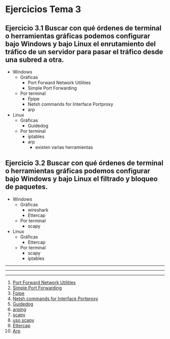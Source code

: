 # Ejercicios Tema 3

## Ejercicio 3.1 Buscar con qué órdenes de terminal o herramientas gráficas podemos configurar bajo Windows y bajo Linux el enrutamiento del tráfico de un servidor para pasar el tráfico desde una subred a otra.
* Windows
	* Gráficas
		* Port Forward Network Utilities
		* Simple Port Forwarding
	* Por terminal
		* Fpipe
		* Netsh commands for Interface Portproxy
		* arp
* Linux
	* Gráficas
		* Guidedog
	* Por terminal
		* iptables
		* arp
			* existen varias herramientas 

## Ejercicio 3.2 Buscar con qué órdenes de terminal o herramientas gráficas podemos configurar bajo Windows y bajo Linux el filtrado y bloqueo de paquetes.	
* Windows
	* Gráficas
		* wireshark
		* Ettercap
	* Por terminal
		* scapy
* Linux
	* Gráficas
		* Ettercap
	* Por terminal
		* scapy
		* iptables
___
***
- - -	
1. [Port Forward Network Utilities](https://portforward.com/store/pfconfig.cgi?advertid=1)
2. [Simple Port Forwarding](http://www.simpleportforwarding.com/download)
3. [Fpipe](https://www.mcafee.com/us/downloads/free-tools/fpipe.aspx)
4. [Netsh commands for Interface Portproxy](https://technet.microsoft.com/en-us/library/cc731068(v=ws.10).aspx#BKMK_15)
5. [Guidedog](http://www.simonzone.com/software/guidedog/#introduction)
6. [arping](https://linux.die.net/man/8/arping)
7. [scapy](http://www.secdev.org/projects/scapy/)
8. [uso scapy](http://www.secdev.org/projects/scapy/doc/usage.html)
9. [Ettercap](https://ettercap.github.io/ettercap/)
7. [Arp](https://technet.microsoft.com/en-us/library/cc940107.aspx)
